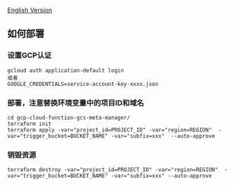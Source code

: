 [English Version](README.md)
## 如何部署
### 设置GCP认证
```shell
gcloud auth application-default login
或者
GOOGLE_CREDENTIALS=service-account-key-xxxx.json
```
### 部署，注意替换环境变量中的项目ID和域名
```shell
cd gcp-cloud-function-gcs-meta-manager/
terraform init
terraform apply -var="project_id=PROJECT_ID" -var="region=REGION"  -var="trigger_bucket=BUCKET_NAME" -var="subfix=xxx"  --auto-approve
```
### 销毁资源
```shell
terraform destroy -var="project_id=PROJECT_ID" -var="region=REGION"  -var="trigger_bucket=BUCKET_NAME" -var="subfix=xxx" --auto-approve
```

